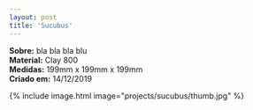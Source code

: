 ```yaml
---
layout: post
title: 'Sucubus'
---
```

**Sobre:** bla bla bla blu<br>
**Material:**  Clay 800<br>
**Medidas:** 199mm x 199mm x 199mm<br>
**Criado em:** 14/12/2019<br>

{% include image.html image="projects/sucubus/thumb.jpg" %}
